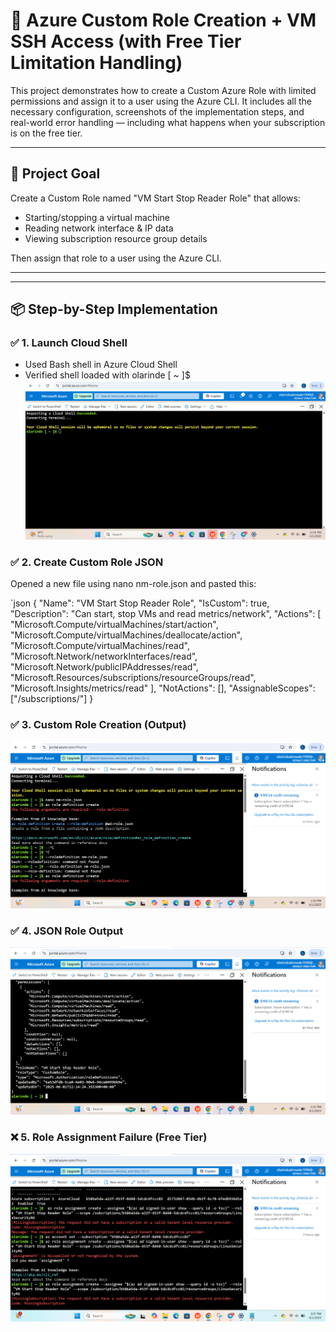 # 🔐 Azure Custom Role Creation + VM SSH Access (with Free Tier Limitation Handling)

This project demonstrates how to create a Custom Azure Role with limited permissions and assign it to a user using the Azure CLI. It includes all the necessary configuration, screenshots of the implementation steps, and real-world error handling — including what happens when your subscription is on the free tier.

---

## 🧠 Project Goal

Create a Custom Role named "VM Start Stop Reader Role" that allows:
- Starting/stopping a virtual machine
- Reading network interface & IP data
- Viewing subscription resource group details

Then assign that role to a user using the Azure CLI.

---
---

## 📦 Step-by-Step Implementation

### ✅ 1. Launch Cloud Shell
- Used Bash shell in Azure Cloud Shell  
- Verified shell loaded with olarinde [ ~ ]$
![Cloud Shell](./01-cloud-shell-launched.png)

### ✅ 2. Create Custom Role JSON

Opened a new file using nano nm-role.json and pasted this:

`json
{
  "Name": "VM Start Stop Reader Role",
  "IsCustom": true,
  "Description": "Can start, stop VMs and read metrics/network",
  "Actions": [
    "Microsoft.Compute/virtualMachines/start/action",
    "Microsoft.Compute/virtualMachines/deallocate/action",
    "Microsoft.Compute/virtualMachines/read",
    "Microsoft.Network/networkInterfaces/read",
    "Microsoft.Network/publicIPAddresses/read",
    "Microsoft.Resources/subscriptions/resourceGroups/read",
    "Microsoft.Insights/metrics/read"
  ],
  "NotActions": [],
  "AssignableScopes": ["/subscriptions/<your-subscription-id>"]
}


### ✅ 3. Custom Role Creation (Output)
![Role Created](./002-Custom-Role-Created-Output.png)

### ✅ 4. JSON Role Output
![Role JSON Output](./03-Custom-Role-Created-output.png)

### ❌ 5. Role Assignment Failure (Free Tier)
![Assignment Failed](./04-role-assignment-falure-free-tier.png)
